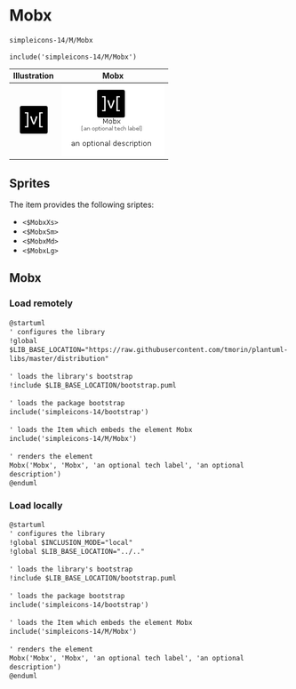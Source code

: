 # Mobx


```text
simpleicons-14/M/Mobx
```

```text
include('simpleicons-14/M/Mobx')
```



| Illustration | Mobx |
| :---: | :---: |
| ![illustration for Illustration](../../simpleicons-14/M/Mobx.png) | ![illustration for Mobx](../../simpleicons-14/M/Mobx.Local.png) |



## Sprites
The item provides the following sriptes:

- `<$MobxXs>`
- `<$MobxSm>`
- `<$MobxMd>`
- `<$MobxLg>`





## Mobx

### Load remotely
```plantuml
@startuml
' configures the library
!global $LIB_BASE_LOCATION="https://raw.githubusercontent.com/tmorin/plantuml-libs/master/distribution"

' loads the library's bootstrap
!include $LIB_BASE_LOCATION/bootstrap.puml

' loads the package bootstrap
include('simpleicons-14/bootstrap')

' loads the Item which embeds the element Mobx
include('simpleicons-14/M/Mobx')

' renders the element
Mobx('Mobx', 'Mobx', 'an optional tech label', 'an optional description')
@enduml
```

### Load locally
```plantuml
@startuml
' configures the library
!global $INCLUSION_MODE="local"
!global $LIB_BASE_LOCATION="../.."

' loads the library's bootstrap
!include $LIB_BASE_LOCATION/bootstrap.puml

' loads the package bootstrap
include('simpleicons-14/bootstrap')

' loads the Item which embeds the element Mobx
include('simpleicons-14/M/Mobx')

' renders the element
Mobx('Mobx', 'Mobx', 'an optional tech label', 'an optional description')
@enduml
```

